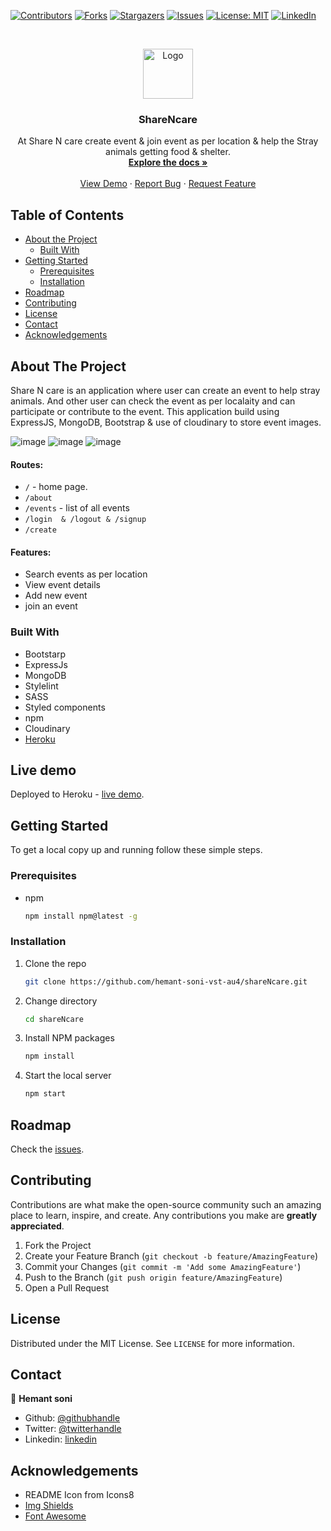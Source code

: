 
[![Contributors][contributors-shield]][contributors-url]
[![Forks][forks-shield]][forks-url]
[![Stargazers][stars-shield]][stars-url]
[![Issues][issues-shield]][issues-url]
[![License: MIT][license-shield]][license-url]
[![LinkedIn][linkedin-shield]][linkedin-url]



<!-- PROJECT LOGO -->
<br />
<p align="center">
  <a href="https://github.com/hemant-soni-vst-au4/movienchill">
    <img src="./public/img/logo.png" alt="Logo" width="80" height="80">
  </a>

  <h3 align="center">ShareNcare</h3>

  <p align="center">
    At Share N care create event & join event as per location & help the Stray animals getting food & shelter.
    <br />
    <a href="https://github.com/hemant-soni-vst-au4/shareNcare"><strong>Explore the docs »</strong></a>
    <br />
    <br />
    <a href="https://sharencare.herokuapp.com/">View Demo</a>
    ·
    <a href="https://github.com/hemant-soni-vst-au4/shareNcare/issues">Report Bug</a>
    ·
    <a href="https://github.com/hemant-soni-vst-au4/shareNcare/issues">Request Feature</a>
  </p>
</p>

<!-- TABLE OF CONTENTS -->
## Table of Contents

* [About the Project](#about-the-project)
  * [Built With](#built-with)
* [Getting Started](#getting-started)
  * [Prerequisites](#prerequisites)
  * [Installation](#installation)
* [Roadmap](#roadmap)
* [Contributing](#contributing)
* [License](#license)
* [Contact](#contact)
* [Acknowledgements](#acknowledgements)

<!-- ABOUT THE PROJECT -->
## About The Project

Share N care is an application where user can create an event to help stray animals. And other user can check the event as per localaity and can participate or contribute to the event. This application build using ExpressJS, MongoDB, Bootstrap & use of cloudinary to store event images.

![image](./public/img/homescreen.png)
![image](./src/assets/img/search.png)
![image](./src/assets/img/details.png)

#### Routes:

* `/` - home page.
* `/about` 
* `/events` - list of all events
* `/login  & /logout & /signup`
* `/create`


#### Features:

* Search events as per location
* View event details
* Add new event
* join an event

### Built With

- Bootstarp
- ExpressJs
- MongoDB
- Stylelint
- SASS
- Styled components
- npm
- Cloudinary
- [Heroku](https://sharencare.herokuapp.com/)

## Live demo

Deployed to Heroku - [live demo](https://sharencare.herokuapp.com/).

<!-- GETTING STARTED -->
## Getting Started

To get a local copy up and running follow these simple steps.

### Prerequisites

* npm

    ```sh
    npm install npm@latest -g
    ```

### Installation

1. Clone the repo

    ```sh
    git clone https://github.com/hemant-soni-vst-au4/shareNcare.git
    ```

2. Change directory

    ```sh
    cd shareNcare
    ```

3. Install NPM packages

    ```sh
    npm install
    ```

4. Start the local server

    ```sh
    npm start
    ```

<!-- ROADMAP -->
## Roadmap

Check the [issues](https://github.com/hemant-soni-vst-au4/shareNcare/issues).

<!-- CONTRIBUTING -->
## Contributing

Contributions are what make the open-source community such an amazing place to learn, inspire, and create. Any contributions you make are **greatly appreciated**.

1. Fork the Project
2. Create your Feature Branch (`git checkout -b feature/AmazingFeature`)
3. Commit your Changes (`git commit -m 'Add some AmazingFeature'`)
4. Push to the Branch (`git push origin feature/AmazingFeature`)
5. Open a Pull Request

<!-- LICENSE -->
## License

Distributed under the MIT License. See `LICENSE` for more information.

<!-- CONTACT -->
## Contact

👤 **Hemant soni**

- Github: [@githubhandle](https://github.com/hemant-soni-vst-au4)
- Twitter: [@twitterhandle](https://twitter.com/abdelperez11)
- Linkedin: [linkedin](https://www.linkedin.com/in/hemant-soni-97427b193/)

<!-- ACKNOWLEDGEMENTS -->
## Acknowledgements

* README Icon from Icons8
* [Img Shields](https://shields.io)
* [Font Awesome](https://fontawesome.com)

<!-- MARKDOWN LINKS & IMAGES -->
<!-- https://www.markdownguide.org/basic-syntax/#reference-style-links -->
[contributors-shield]: https://img.shields.io/github/contributors/hemant-soni-vst-au4/shareNcare.svg?style=flat-square
[contributors-url]: https://github.com/hemant-soni-vst-au4/shareNcare/graphs/contributors
[forks-shield]: https://img.shields.io/github/forks/hemant-soni-vst-au4/shareNcare.svg?style=flat-square
[forks-url]: https://github.com/hemant-soni-vst-au4/shareNcare/network/members
[stars-shield]: https://img.shields.io/github/stars/hemant-soni-vst-au4/shareNcare.svg?style=flat-square
[stars-url]: https://github.com/hemant-soni-vst-au4/shareNcare/stargazers
[issues-shield]: https://img.shields.io/github/issues/hemant-soni-vst-au4/shareNcare.svg?style=flat-square
[issues-url]: https://github.com/hemant-soni-vst-au4/shareNcare/issues
[license-shield]: https://img.shields.io/badge/License-MIT-yellow.svg
[license-url]: https://github.com/hemant-soni-vst-au4/shareNcare/blob/development/LICENSE
[linkedin-shield]: https://img.shields.io/badge/-LinkedIn-black.svg?style=flat-square&logo=linkedin&colorB=555
[linkedin-url]: https://www.linkedin.com/in/hemant-soni-97427b193/
